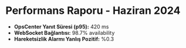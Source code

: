 # Performans Raporu - Haziran 2024

- **OpsCenter Yanıt Süresi (p95):** 420 ms
- **WebSocket Bağlantısı:** 98.7% availability
- **Hareketsizlik Alarmı Yanlış Pozitif:** %0.3
